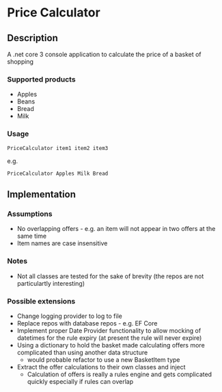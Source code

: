 # Price Calculator

## Description
A .net core 3 console application to calculate the price of a basket of shopping

### Supported products
* Apples
* Beans
* Bread
* Milk

### Usage 
`PriceCalculator item1 item2 item3`

e.g.

`PriceCalculator Apples Milk Bread`

## Implementation 

### Assumptions
* No overlapping offers - e.g. an item will not appear in two offers at the same time
* Item names are case insensitive

### Notes
* Not all classes are tested for the sake of brevity (the repos are not particulartly interesting)

### Possible extensions
* Change logging provider to log to file
* Replace repos with database repos - e.g. EF Core
* Implement proper Date Provider functionality to allow mocking of datetimes for the rule expiry (at present the rule will never expire)
* Using a dictionary to hold the basket made calculating offers more complicated than using another data structure
    * would probable refactor to use a new BasketItem type
* Extract the offer calculations to their own classes and inject
    * Calculation of offers is really a rules engine and gets complicated quickly especially if rules can overlap
